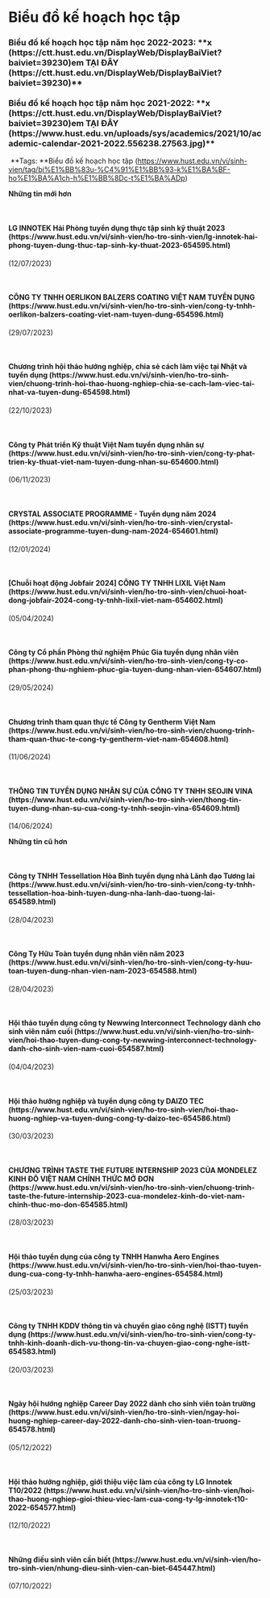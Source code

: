 # Biểu đồ kế hoạch học tập

<h3>Biểu đồ kế hoạch học tập năm học 2022-2023: **x (https://ctt.hust.edu.vn/DisplayWeb/DisplayBaiViet?baiviet=39230)em TẠI ĐÂY (https://ctt.hust.edu.vn/DisplayWeb/DisplayBaiViet?baiviet=39230)**<br/>
<br/>
Biểu đồ kế hoạch học tập năm học 2021-2022: **x (https://ctt.hust.edu.vn/DisplayWeb/DisplayBaiViet?baiviet=39230)em TẠI ĐÂY (https://www.hust.edu.vn/uploads/sys/academics/2021/10/academic-calendar-2021-2022.556238.27563.jpg)**</h3>

 **Tags: **Biểu đồ kế hoạch học tập (https://www.hust.edu.vn/vi/sinh-vien/tag/bi%E1%BB%83u-%C4%91%E1%BB%93-k%E1%BA%BF-ho%E1%BA%A1ch-h%E1%BB%8Dc-t%E1%BA%ADp)

**Những tin mới hơn**

 
<h4>LG INNOTEK Hải Phòng tuyển dụng thực tập sinh kỹ thuật 2023 (https://www.hust.edu.vn/vi/sinh-vien/ho-tro-sinh-vien/lg-innotek-hai-phong-tuyen-dung-thuc-tap-sinh-ky-thuat-2023-654595.html)</h4>
(12/07/2023)

 
<h4>CÔNG TY TNHH OERLIKON BALZERS COATING VIỆT NAM TUYỂN DỤNG (https://www.hust.edu.vn/vi/sinh-vien/ho-tro-sinh-vien/cong-ty-tnhh-oerlikon-balzers-coating-viet-nam-tuyen-dung-654596.html)</h4>
(29/07/2023)

 
<h4>Chương trình hội thảo hướng nghiệp, chia sẻ cách làm việc tại Nhật và tuyển dụng (https://www.hust.edu.vn/vi/sinh-vien/ho-tro-sinh-vien/chuong-trinh-hoi-thao-huong-nghiep-chia-se-cach-lam-viec-tai-nhat-va-tuyen-dung-654598.html)</h4>
(22/10/2023)

 
<h4>Công ty Phát triển Kỹ thuật Việt Nam tuyển dụng nhân sự (https://www.hust.edu.vn/vi/sinh-vien/ho-tro-sinh-vien/cong-ty-phat-trien-ky-thuat-viet-nam-tuyen-dung-nhan-su-654600.html)</h4>
(06/11/2023)

 
<h4>CRYSTAL ASSOCIATE PROGRAMME - Tuyển dụng năm 2024 (https://www.hust.edu.vn/vi/sinh-vien/ho-tro-sinh-vien/crystal-associate-programme-tuyen-dung-nam-2024-654601.html)</h4>
(12/01/2024)

 
<h4>[Chuỗi hoạt động Jobfair 2024] CÔNG TY TNHH LIXIL Việt Nam (https://www.hust.edu.vn/vi/sinh-vien/ho-tro-sinh-vien/chuoi-hoat-dong-jobfair-2024-cong-ty-tnhh-lixil-viet-nam-654602.html)</h4>
(05/04/2024)

 
<h4>Công ty Cổ phần Phòng thử nghiệm Phúc Gia tuyển dụng nhân viên (https://www.hust.edu.vn/vi/sinh-vien/ho-tro-sinh-vien/cong-ty-co-phan-phong-thu-nghiem-phuc-gia-tuyen-dung-nhan-vien-654607.html)</h4>
(29/05/2024)

 
<h4>Chương trình tham quan thực tế Công ty Gentherm Việt Nam (https://www.hust.edu.vn/vi/sinh-vien/ho-tro-sinh-vien/chuong-trinh-tham-quan-thuc-te-cong-ty-gentherm-viet-nam-654608.html)</h4>
(11/06/2024)

 
<h4>THÔNG TIN TUYỂN DỤNG NHÂN SỰ CỦA CÔNG TY TNHH SEOJIN VINA (https://www.hust.edu.vn/vi/sinh-vien/ho-tro-sinh-vien/thong-tin-tuyen-dung-nhan-su-cua-cong-ty-tnhh-seojin-vina-654609.html)</h4>
(14/06/2024)

**Những tin cũ hơn**

 
<h4>Công ty TNHH Tessellation Hòa Bình tuyển dụng nhà Lãnh đạo Tương lai (https://www.hust.edu.vn/vi/sinh-vien/ho-tro-sinh-vien/cong-ty-tnhh-tessellation-hoa-binh-tuyen-dung-nha-lanh-dao-tuong-lai-654589.html)</h4>
(28/04/2023)

 
<h4>Công Ty Hữu Toàn tuyển dụng nhân viên năm 2023 (https://www.hust.edu.vn/vi/sinh-vien/ho-tro-sinh-vien/cong-ty-huu-toan-tuyen-dung-nhan-vien-nam-2023-654588.html)</h4>
(28/04/2023)

 
<h4>Hội thảo tuyển dụng công ty Newwing Interconnect Technology dành cho sinh viên năm cuối (https://www.hust.edu.vn/vi/sinh-vien/ho-tro-sinh-vien/hoi-thao-tuyen-dung-cong-ty-newwing-interconnect-technology-danh-cho-sinh-vien-nam-cuoi-654587.html)</h4>
(04/04/2023)

 
<h4>Hội thảo hướng nghiệp và tuyển dụng công ty DAIZO TEC (https://www.hust.edu.vn/vi/sinh-vien/ho-tro-sinh-vien/hoi-thao-huong-nghiep-va-tuyen-dung-cong-ty-daizo-tec-654586.html)</h4>
(30/03/2023)

 
<h4>CHƯƠNG TRÌNH TASTE THE FUTURE INTERNSHIP 2023 CỦA MONDELEZ KINH ĐÔ VIỆT NAM CHÍNH THỨC MỞ ĐƠN (https://www.hust.edu.vn/vi/sinh-vien/ho-tro-sinh-vien/chuong-trinh-taste-the-future-internship-2023-cua-mondelez-kinh-do-viet-nam-chinh-thuc-mo-don-654585.html)</h4>
(28/03/2023)

 
<h4>Hội thảo tuyển dụng của công ty TNHH Hanwha Aero Engines (https://www.hust.edu.vn/vi/sinh-vien/ho-tro-sinh-vien/hoi-thao-tuyen-dung-cua-cong-ty-tnhh-hanwha-aero-engines-654584.html)</h4>
(25/03/2023)

 
<h4>Công ty TNHH KDDV thông tin và chuyển giao công nghệ (ISTT) tuyển dụng (https://www.hust.edu.vn/vi/sinh-vien/ho-tro-sinh-vien/cong-ty-tnhh-kinh-doanh-dich-vu-thong-tin-va-chuyen-giao-cong-nghe-istt-654583.html)</h4>
(20/03/2023)

 
<h4>Ngày hội hướng nghiệp Career Day 2022 dành cho sinh viên toàn trường (https://www.hust.edu.vn/vi/sinh-vien/ho-tro-sinh-vien/ngay-hoi-huong-nghiep-career-day-2022-danh-cho-sinh-vien-toan-truong-654578.html)</h4>
(05/12/2022)

 
<h4>Hội thảo hướng nghiệp, giới thiệu việc làm của công ty LG Innotek T10/2022 (https://www.hust.edu.vn/vi/sinh-vien/ho-tro-sinh-vien/hoi-thao-huong-nghiep-gioi-thieu-viec-lam-cua-cong-ty-lg-innotek-t10-2022-654577.html)</h4>
(12/10/2022)

 
<h4>Những điều sinh viên cần biết (https://www.hust.edu.vn/vi/sinh-vien/ho-tro-sinh-vien/nhung-dieu-sinh-vien-can-biet-645447.html)</h4>
(07/10/2022)